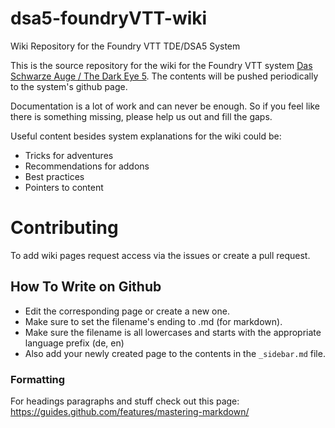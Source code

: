 # dsa5-foundryVTT-wiki
Wiki Repository for the Foundry VTT TDE/DSA5 System

This is the source repository for the wiki for the Foundry VTT system [Das Schwarze Auge / The Dark Eye 5](https://github.com/Plushtoast/dsa5-foundryVTT). 
The contents will be pushed periodically to the system's github page.

Documentation is a lot of work and can never be enough. So if you feel like there is something missing, please help us out and fill the gaps.

Useful content besides system explanations for the wiki could be:
* Tricks for adventures
* Recommendations for addons
* Best practices
* Pointers to content

# Contributing
To add wiki pages request access via the issues or create a pull request.


## How To Write on Github
* Edit the corresponding page or create a new one. 
* Make sure to set the filename's ending to .md (for markdown).
* Make sure the filename is all lowercases and starts with the appropriate language prefix (de, en)
* Also add your newly created page to the contents in the `_sidebar.md` file.

### Formatting
For headings paragraphs and stuff check out this page:
https://guides.github.com/features/mastering-markdown/
